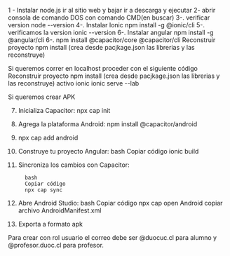 1 - Instalar node.js ir al sitio web y bajar ir a descarga y ejecutar 
2- abrir consola de comando DOS con comando CMD(en buscar) 
3-. verificar version node --version 
4-. Instalar Ionic npm install -g @ionic/cli 
5-. verificamos la version ionic --version 6-. Instalar angular npm install -g @angular/cli
6-. npm install @capacitor/core @capacitor/cli
    Reconstruir proyecto npm install (crea desde pacjkage.json las librerias y las reconstruye) 

Si queremos correr en localhost proceder con el siguiente código
    Reconstruir proyecto npm install (crea desde pacjkage.json las librerias y las reconstruye) 
    activo ionic ionic serve --lab 


Si queremos crear APK

7. Inicializa Capacitor: npx cap init
8. Agrega la plataforma Android: npm install @capacitor/android
9. npx cap add android
10. Construye tu proyecto Angular:
          bash
          Copiar código
          ionic build

11. Sincroniza los cambios con Capacitor:
          
          bash
          Copiar código
          npx cap sync

12. Abre Android Studio:
          bash
          Copiar código
          npx cap open Android
          copiar archivo AndroidManifest.xml

14. Exporta a formato apk



Para crear con rol usuario el correo debe ser @duocuc.cl para alumno y @profesor.duoc.cl para profesor.

